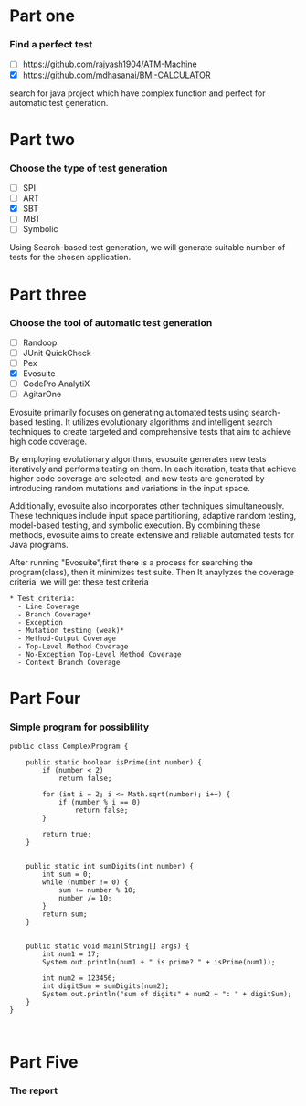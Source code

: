 # Part one
### Find a perfect test

- [ ] https://github.com/rajyash1904/ATM-Machine
- [X] https://github.com/mdhasanai/BMI-CALCULATOR

search for java project which have complex function and perfect for automatic test generation.

# Part two
### Choose the type of test generation

- [ ] SPI
- [ ] ART
- [X] SBT
- [ ] MBT
- [ ] Symbolic

Using Search-based test generation, we will generate suitable number of tests for the chosen application.

# Part three
### Choose the tool of automatic test generation

- [ ] Randoop
- [ ] JUnit QuickCheck
- [ ] Pex
- [X] Evosuite
- [ ] CodePro AnalytiX
- [ ] AgitarOne

Evosuite primarily focuses on generating automated tests using search-based testing. It utilizes evolutionary algorithms and intelligent search techniques to create targeted and comprehensive tests that aim to achieve high code coverage.

By employing evolutionary algorithms, evosuite generates new tests iteratively and performs testing on them. In each iteration, tests that achieve higher code coverage are selected, and new tests are generated by introducing random mutations and variations in the input space.

Additionally, evosuite also incorporates other techniques simultaneously. These techniques include input space partitioning, adaptive random testing, model-based testing, and symbolic execution. By combining these methods, evosuite aims to create extensive and reliable automated tests for Java programs.


After running "Evosuite",first there is a process for searching the program(class), then it minimizes test suite. Then It anaylyzes the coverage criteria. we will get these test criteria
```
* Test criteria:
  - Line Coverage
  - Branch Coverage*
  - Exception
  - Mutation testing (weak)*
  - Method-Output Coverage
  - Top-Level Method Coverage
  - No-Exception Top-Level Method Coverage
  - Context Branch Coverage
```

# Part Four
### Simple program for possiblility
```
public class ComplexProgram {

    public static boolean isPrime(int number) {
        if (number < 2)
            return false;
        
        for (int i = 2; i <= Math.sqrt(number); i++) {
            if (number % i == 0)
                return false;
        }
        
        return true;
    }


    public static int sumDigits(int number) {
        int sum = 0;
        while (number != 0) {
            sum += number % 10;
            number /= 10;
        }
        return sum;
    }


    public static void main(String[] args) {
        int num1 = 17;
        System.out.println(num1 + " is prime? " + isPrime(num1));
 
        int num2 = 123456;
        int digitSum = sumDigits(num2);
        System.out.println("sum of digits" + num2 + ": " + digitSum);
    }
}



```

# Part Five
### The report




